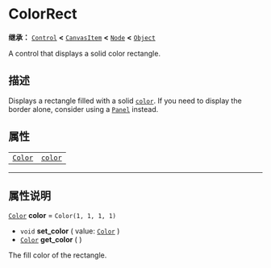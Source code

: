 <!-- ⚠ 请勿编辑本文件 ⚠ -->
<!-- 本文档使用脚本从 WeDot 引擎源码仓库生成。 -->
<!-- 生成脚本：https://github.com/WeDot-Engine/WeDot/tree/master/doc/tools/make_md.py； -->
<!-- 原文件：https://github.com/WeDot-Engine/WeDot/tree/master/doc/classes/ColorRect.xml。 -->

<div id="_class_colorrect"></div>

# ColorRect

**继承：** [`Control`](class_control.md) **<** [`CanvasItem`](class_canvasitem.md) **<** [`Node`](class_node.md) **<** [`Object`](class_object.md)

A control that displays a solid color rectangle.

## 描述

Displays a rectangle filled with a solid [`color`](class_colorrect.md#class_colorrect_property_color). If you need to display the border alone, consider using a [`Panel`](class_panel.md) instead.

## 属性

|||
|:-:|:--|
| [`Color`](class_color.md) | [`color`](class_colorrect.md#class_colorrect_property_color) | ``Color(1, 1, 1, 1)`` |

<!-- rst-class:: classref-section-separator -->

---

## 属性说明

<div id="_class_colorrect_property_color"></div>

[`Color`](class_color.md) **color** = ``Color(1, 1, 1, 1)`` <div id="class_colorrect_property_color"></div>

- `void` **set_color** ( value: [`Color`](class_color.md) )
- [`Color`](class_color.md) **get_color** ( )

The fill color of the rectangle.

[^virtual]: 本方法通常需要用户覆盖才能生效。
[^const]: 本方法无副作用，不会修改该实例的任何成员变量。
[^vararg]: 本方法除了能接受在此处描述的参数外，还能够继续接受任意数量的参数。
[^constructor]: 本方法用于构造某个类型。
[^static]: 调用本方法无需实例，可直接使用类名进行调用。
[^operator]: 本方法描述的是使用本类型作为左操作数的有效运算符。
[^bitfield]: 这个值是由下列位标志构成位掩码的整数。
[^void]: 无返回值。

